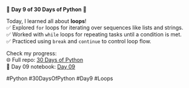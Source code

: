 🚀 **Day 9 of 30 Days of Python** 🌟  

Today, I learned all about **loops**!  
✅ Explored `for` loops for iterating over sequences like lists and strings.  
✅ Worked with `while` loops for repeating tasks until a condition is met.  
✅ Practiced using `break` and `continue` to control loop flow.  



Check my progress:  
🌐 Full repo: [30 Days of Python](https://github.com/codewithtanvir/30-days-of-Python)  
📂 Day 09 notebook: [Day 09](https://github.com/codewithtanvir/30-days-of-Python/tree/main/Day%2009)  

#Python #30DaysOfPython #Day9 #Loops  